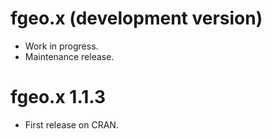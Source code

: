 # fgeo.x (development version)

* Work in progress.
* Maintenance release.

# fgeo.x 1.1.3

* First release on CRAN.
